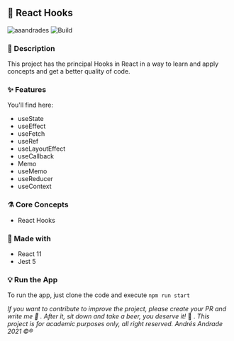 ## :rocket: React Hooks

![aaandrades](https://img.shields.io/badge/-Frontend-orange)
![Build](https://img.shields.io/badge/-Working-brightgreen)

### :memo: Description
This project has the principal Hooks in React in a way to learn and apply concepts and get a better quality of code.

### :sparkles: Features
You'll find here:
- useState
- useEffect
- useFetch
- useRef
- useLayoutEffect
- useCallback
- Memo
- useMemo
- useReducer
- useContext
### :alembic: Core Concepts
- React Hooks

### :construction: Made with
- React 11
- Jest 5
<!-- ### :hammer: Demostration
Put here the video or link to demo the App. -->

### :bulb: Run the App
To run the app, just clone the code and execute ``` npm run start ```

*If you want to contribute to improve the project, please create your PR and write me :speech_balloon: . After it, sit down and take a beer, you deserve it!* :beers: .
*This project is for academic purposes only, all right reserved. Andrés Andrade 2021 :copyright::registered:*
